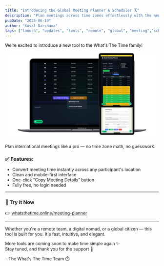 ```yaml
---
title: "Introducing the Global Meeting Planner & Scheduler 🗓️"
description: "Plan meetings across time zones effortlessly with the new meeting scheduler tool at What’s The Time. Built for remote teams, fast and mobile-first."
pubDate: "2025-06-19"
author: "Kusal Darshana"
tags: ["launch", "updates", "tools", "remote", "global", "meeting","scheduler","Planner","time","management"]
---
```


We’re excited to introduce a new tool to the What's The Time family!

![MeetingPlanner](assets/meetp.webp "What's The Time")

Plan international meetings like a pro — no time zone math, no guesswork.

### ✅ Features:
- Convert meeting time instantly across any participant's location
- Clean and mobile-first interface
- One-click “Copy Meeting Details” button
- Fully free, no login needed

---

### 🔗 Try it Now  
👉 [whatsthetime.online/meeting-planner](https://whatsthetime.online/meeting-planner)

---

Whether you're a remote team, a digital nomad, or a global citizen — this tool is built for you. It's fast, intuitive, and elegant.

More tools are coming soon to make time simple again ✨  
Stay tuned, and thank you for the support 💛

– The What's The Time Team ⏱️
